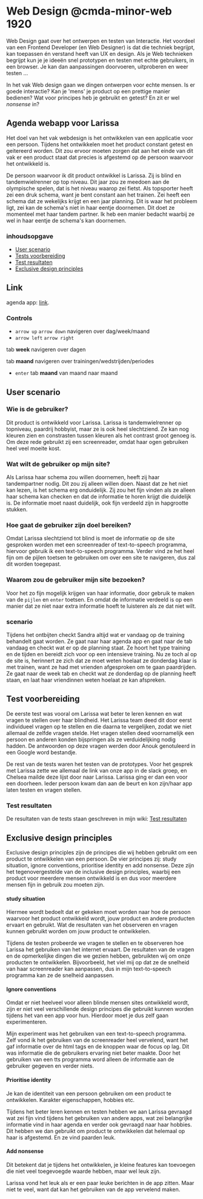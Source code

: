 # Web Design @cmda-minor-web 1920

Web Design gaat over het ontwerpen en testen van Interactie. Het voordeel van een Frontend Developer (en Web Designer) is dat die techniek begrijpt, kan toepassen én verstand heeft van UX en design. Als je Web technieken begrijpt kun je je ideeën snel prototypen en testen met echte gebruikers, in een browser. Je kan dan aanpassingen doorvoeren, uitproberen en weer testen ...

In het vak Web design gaan we dingen ontwerpen voor echte mensen. Is er goede interactie? Kan je 'mens' je product op een prettige manier bedienen? Wat voor principes heb je gebruikt en getest? En zit er wel _nonsense_ in?

## Agenda webapp voor Larissa
Het doel van het vak webdesign is het ontwikkelen van een applicatie voor een persoon. Tijdens het ontwikkelen moet het product constant getest en geitereerd worden. Dit zou ervoor moeten zorgen dat aan het einde van dit vak er een product staat dat precies is afgestemd op de persoon waarvoor het ontwikkeld is. 

De persoon waarvoor ik dit product ontwikkel is Larissa. Zij is blind en tandemwielrenner op top niveau. Dit jaar zou ze meedoen aan de olympische spelen, dat is het niveau waarop zei fietst. Als topsporter heeft zei een druk schema, want je bent constant aan het trainen. Zei heeft een schema dat ze wekelijks krijgt en een jaar planning. Dit is waar het probleem ligt, zei kan de schema's niet in haar eentje doornemen. Dit doet ze momenteel met haar tandem partner. Ik heb een manier bedacht waarbij ze wel in haar eentje de schema's kan doornemen.

### inhoudsopgave
- [User scenario](#User-scenario)
- [Tests voorbereiding](#Test-voorbereiding)
- [Test resultaten](#Test-resultaten)
- [Exclusive design principles](#Exclusive-design-principles)

## Link 
agenda app: [link](https://blind-agenda-app.herokuapp.com/).

### Controls

- `arrow up` `arrow down` navigeren over dag/week/maand
- `arrow left` `arrow right`

tab **week** navigeren over dagen 

tab **maand** navigeren over trainingen/wedstrijden/periodes 
- `enter` tab **maand** van maand naar maand

## User scenario

### Wie is de gebruiker?
Dit product is ontwikkeld voor Larissa. Larissa is tandemwielrenner op topniveau, paardrij hobbyist, maar ze is ook heel slechtziend. Ze kan nog kleuren zien en constrasten tussen kleuren als het contrast groot genoeg is. Om deze rede gebruikt zij een screenreader, omdat haar ogen gebruiken heel veel moeite kost. 

### Wat wilt de gebruiker op mijn site?
Als Larissa haar schema zou willen doornemen, heeft zij haar tandempartner nodig. Dit zou zij alleen willen doen. Naast dat ze het niet kan lezen, is het schema erg onduidelijk. Zij zou het fijn vinden als ze alleen haar schema kan checken en dat de informatie te horen krijgt die duidelijk is. De informatie moet naast duidelijk, ook fijn verdeeld zijn in hapgrootte stukken.

### Hoe gaat de gebruiker zijn doel bereiken?
Omdat Larissa slechtziend tot blind is moet de informatie op de site gesproken worden met een screenreader of text-to-speech programma, hiervoor gebruik ik een text-to-speech programma. Verder vind ze het heel fijn om de pijlen toetsen te gebruiken om over een site te navigeren, dus zal dit worden toegepast.

### Waarom zou de gebruiker mijn site bezoeken?
Voor het zo fijn mogelijk krijgen van haar informatie, door gebruik te maken van de `pijlen` en `enter` toetsen. En omdat de informatie verdeeld is op een manier dat ze niet naar extra informatie hoeft te luisteren als ze dat niet wilt. 

### scenario
Tijdens het ontbijten checkt Sandra altijd wat er vandaag op de training behandelt gaat worden. Ze gaat naar haar agenda app en gaat naar de tab vandaag en checkt wat er op de planning staat. Ze hoort het type training en de tijden en bereidt zich voor op een intensieve training. Nu ze toch al op de site is, herinnert ze zich dat ze moet weten hoelaat ze donderdag klaar is met trainen, want ze had met vrienden afgesproken om te gaan paardrijden. Ze gaat naar de week tab en checkt wat ze donderdag op de planning heeft staan, en laat haar vriendinnen weten hoelaat ze kan afspreken. 

## Test voorbereiding
De eerste test was vooral om Larissa wat beter te leren kennen en wat vragen te stellen over haar blindheid. Het Larissa team deed dit door eerst individueel vragen op te stellen en die daarna te vergelijken, zodat we niet allemaal de zelfde vragen stelde. Het vragen stellen deed voornamelijk een persoon en anderen konden bijspringen als ze verduidelijking nodig hadden. De antwoorden op deze vragen werden door Anouk genotuleerd in een Google word bestandje.  

De rest van de tests waren het testen van de prototypes. Voor het gesprek met Larissa zette we allemaal de link van onze app in de slack groep, en Chelsea mailde deze lijst door naar Larissa. Larissa ging er dan een voor een doorheen. Ieder persoon kwam dan aan de beurt en kon zijn/haar app laten testen en vragen stellen.

### Test resultaten 
De resultaten van de tests staan geschreven in mijn wiki: [Test resultaten](https://github.com/heralt/web-design-1920/wiki/Tests)

## Exclusive design principles
Exclusive design principles zijn de principes die wij hebben gebruikt om een product te ontwikkelen van een persoon. De vier principes zij: study situation, ignore conventions, prioritise identity en add nonsense. Deze zijn het tegenovergestelde van de inclusive design principles, waarbij een product voor meerdere mensen ontwikkeld is en dus voor meerdere mensen fijn in gebruik zou moeten zijn. 

#### study situation 
Hiermee wordt bedoelt dat er gekeken moet worden naar hoe de persoon waarvoor het product ontwikkeld wordt, jouw product en andere producten ervaart en gebruikt. Wat de resultaten van het observeren en vragen kunnen gebruikt worden om jouw product te ontwikkelen. 

Tijdens de testen probeerde we vragen te stellen en te observeren hoe Larissa het gebruiken van het internet ervaart. De resultaten van de vragen en de opmerkelijke dingen die we gezien hebben, gebruikten wij om onze producten te ontwikkelen. Bijvoorbeeld, het viel mij op dat ze de snelheid van haar screenreader kan aanpassen, dus in mijn text-to-speech programma kan ze de snelheid aanpassen.

#### Ignore conventions
Omdat er niet heelveel voor alleen blinde mensen sites ontwikkeld wordt, zijn er niet veel verschillende design principes die gebruikt kunnen worden tijdens het van een app voor hun. Hierdoor moet je dus zelf gaan experimenteren.

Mijn experiment was het gebruiken van een text-to-speech programma. Zelf vond ik het gebruiken van de screenreader heel vervelend, want het gaf informatie over de html tags en de knoppen waar de focus op lag. Dit was informatie die de gebruikers ervaring niet beter maakte. Door het gebruiken van een tts programma word alleen de informatie aan de gebruiker gegeven en verder niets. 

#### Prioritise identity
Je kan de identiteit van een persoon gebruiken om een product te ontwikkelen. Karakter eigenschappen, hobbies etc.

Tijdens het beter leren kennen en testen hebben we aan Larissa gevraagd wat zei fijn vind tijdens het gebruiken van andere apps, wat zei belangrijke informatie vind in haar agenda en verder ook gevraagd naar haar hobbies. Dit hebben we dan gebruikt om product te ontwikkelen dat helemaal op haar is afgestemd. 
En ze vind paarden leuk.

#### Add nonsense
Dit betekent dat je tijdens het ontwikkelen, je kleine features kan toevoegen die niet veel toegevoegde waarde hebben, maar wel leuk zijn. 

Larissa vond het leuk als er een paar leuke berichten in de app zitten. Maar niet te veel, want dat kan het gebruiken van de app vervelend maken. 
